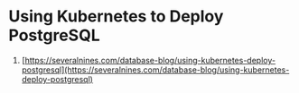 # Using Kubernetes to Deploy PostgreSQL

1. [https://severalnines.com/database-blog/using-kubernetes-deploy-postgresql](https://severalnines.com/database-blog/using-kubernetes-deploy-postgresql)


